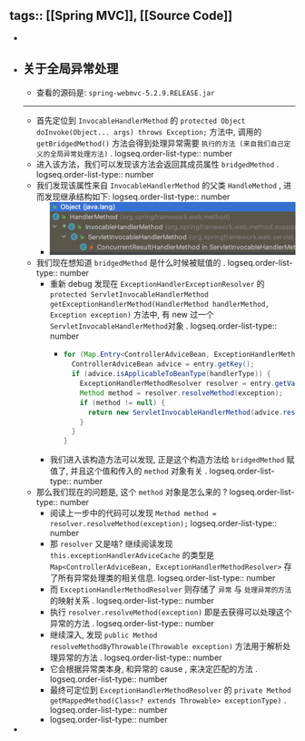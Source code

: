 tags:: [[Spring MVC]], [[Source Code]]
---

-
- ## 关于全局异常处理
	- 查看的源码是: `spring-webmvc-5.2.9.RELEASE.jar`
	- ---
	- 首先定位到 `InvocableHandlerMethod` 的 `protected Object doInvoke(Object... args) throws Exception;` 方法中, 调用的 `getBridgedMethod()` 方法会得到处理异常需要 `执行的方法 (来自我们自己定义的全局异常处理方法)` .
	  logseq.order-list-type:: number
	- 进入该方法，我们可以发现该方法会返回其成员属性 `bridgedMethod` .
	  logseq.order-list-type:: number
	- 我们发现该属性来自 `InvocableHandlerMethod` 的父类 `HandleMethod` , 进而发现继承结构如下:
	  logseq.order-list-type:: number
		- ![image.png](../assets/image_1697038238876_0.png)
	- 我们现在想知道 `bridgedMethod` 是什么时候被赋值的 .
	  logseq.order-list-type:: number
		- 重新 debug 发现在 `ExceptionHandlerExceptionResolver` 的 `protected ServletInvocableHandlerMethod getExceptionHandlerMethod(HandlerMethod handlerMethod, Exception exception)` 方法中, 有 new 过一个 `ServletInvocableHandlerMethod`对象 .
		  logseq.order-list-type:: number
			- ``` java
			  for (Map.Entry<ControllerAdviceBean, ExceptionHandlerMethodResolver> entry : this.exceptionHandlerAdviceCache.entrySet()) {
			    ControllerAdviceBean advice = entry.getKey();
			    if (advice.isApplicableToBeanType(handlerType)) {
			      ExceptionHandlerMethodResolver resolver = entry.getValue();
			      Method method = resolver.resolveMethod(exception);
			      if (method != null) {
			        return new ServletInvocableHandlerMethod(advice.resolveBean(), method);
			      }
			    }
			  }
			  ```
		- 我们进入该构造方法可以发现, 正是这个构造方法给 `bridgedMethod` 赋值了, 并且这个值和传入的 `method` 对象有关 .
		  logseq.order-list-type:: number
	- 那么我们现在的问题是, 这个 `method` 对象是怎么来的 ?
	  logseq.order-list-type:: number
		- 阅读上一步中的代码可以发现 `Method method = resolver.resolveMethod(exception);` 
		  logseq.order-list-type:: number
		- 那 `resolver` 又是啥? 继续阅读发现 `this.exceptionHandlerAdviceCache` 的类型是 `Map<ControllerAdviceBean, ExceptionHandlerMethodResolver>` 存了所有异常处理类的相关信息.
		  logseq.order-list-type:: number
		- 而 `ExceptionHandlerMethodResolver` 则存储了 `异常` 与 `处理异常的方法` 的映射关系 .
		  logseq.order-list-type:: number
		- 执行 `resolver.resolveMethod(exception)` 即是去获得可以处理这个异常的方法 .
		  logseq.order-list-type:: number
		- 继续深入, 发现 `public Method resolveMethodByThrowable(Throwable exception)` 方法用于解析处理异常的方法 . 
		  logseq.order-list-type:: number
		- 它会根据异常类本身, 和异常的 cause , 来决定匹配的方法 .
		  logseq.order-list-type:: number
		- 最终可定位到 `ExceptionHandlerMethodResolver` 的 `private Method getMappedMethod(Class<? extends Throwable> exceptionType)` .
		  logseq.order-list-type:: number
		- logseq.order-list-type:: number
-